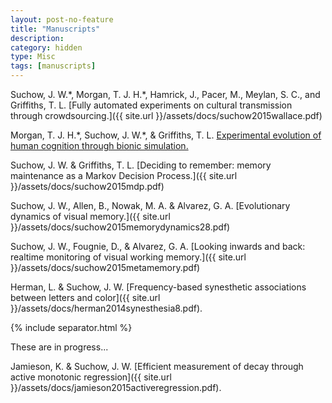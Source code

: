 ```yaml
---
layout: post-no-feature
title: "Manuscripts"
description:
category: hidden
type: Misc
tags: [manuscripts]
---
```


Suchow, J. W.\*, Morgan, T. J. H.\*, Hamrick, J., Pacer, M., Meylan, S. C., and Griffiths, T. L. [Fully automated experiments on cultural transmission through crowdsourcing.]({{ site.url }}/assets/docs/suchow2015wallace.pdf)

Morgan, T. J. H.\*, Suchow, J. W.*, & Griffiths, T. L. [Experimental evolution of human cognition through bionic simulation.]()

Suchow, J. W. & Griffiths, T. L. [Deciding to remember: memory maintenance as a Markov Decision Process.]({{ site.url }}/assets/docs/suchow2015mdp.pdf)

Suchow, J. W., Allen, B., Nowak, M. A. & Alvarez, G. A. [Evolutionary dynamics of visual memory.]({{ site.url }}/assets/docs/suchow2015memorydynamics28.pdf)

Suchow, J. W., Fougnie, D., & Alvarez, G. A. [Looking inwards and back: realtime monitoring of visual working memory.]({{ site.url }}/assets/docs/suchow2015metamemory.pdf)

Herman, L. & Suchow, J. W. [Frequency-based synesthetic associations between letters and color]({{ site.url }}/assets/docs/herman2014synesthesia8.pdf).

{% include separator.html %}

These are in progress...

Jamieson, K. & Suchow, J. W. [Efficient measurement of decay through active monotonic regression]({{ site.url }}/assets/docs/jamieson2015activeregression.pdf).

